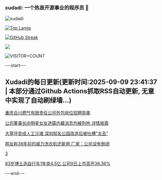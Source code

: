 ### xudadi: 一个热衷开源事业的程序员 👋

![xudadi](https://github-readme-stats-git-masterorgs-github-readme-stats-team.vercel.app/api?username=xudadi)

[![Top Langs](https://github-readme-stats.vercel.app/api/top-langs/?username=xudadi)](https://github.com/anuraghazra/github-readme-stats)

[![GitHub Streak](https://streak-stats.demolab.com?user=xudadi&locale=zh_Hans)](https://git.io/streak-stats)

![](https://raw.githubusercontent.com/xudadi/xudadi/main/assets/github-contribution-grid-snake.svg)

![VISITOR+COUNT](https://komarev.com/ghpvc/?username=xudadi&label=VISITOR+COUNT)


---start---

## Xudadi的每日更新(更新时间:2025-09-09 23:41:37 | 本部分通过Github Actions抓取RSS自动更新, 无意中实现了自动刷绿墙...)

[重庆合川燃气有限责任公司外包岗位招聘简章](https://www.gongkaoleida.com/article/2610079)

[公司董事长向明星女友透露内幕消息均被刑拘 详情披露](https://m.163.com/news/article/K91K3P7I051492T3.html)

[大草坪变成人工沙滩 深圳知名公园改造后被吐槽"太丑"](https://m.163.com/news/article/K9181LAQ05129QAF.html)

[网友称38年前的威力洗衣机还能用 厂家：公司没有倒闭](https://m.163.com/news/article/K90ULPNJ053469LG.html)

[3](https://m.163.com/touch/news/sub/domestic)

[83岁博士造自行车1年卖4.5亿 公司9日上市高开36.36%](https://m.163.com/news/article/K91DIR1L0512B07B.html)

---end---
